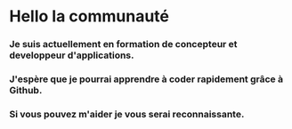 # Hello la communauté
### Je suis actuellement en formation de concepteur et developpeur d'applications.
### J'espère que je pourrai apprendre à coder rapidement grâce à Github.
### Si vous pouvez m'aider je vous serai reconnaissante.

<!--
**annemariedupont/annemariedupont** is a ✨ _special_ ✨ repository because its `README.md` (this file) appears on your GitHub profile.

Here are some ideas to get you started:

- 🔭 I’m currently working on ...
- 🌱 I’m currently learning ...
- 👯 I’m looking to collaborate on ...
- 🤔 I’m looking for help with ...
- 💬 Ask me about ...
- 📫 How to reach me: ...
- 😄 Pronouns: ...
- ⚡ Fun fact: ...
-->
